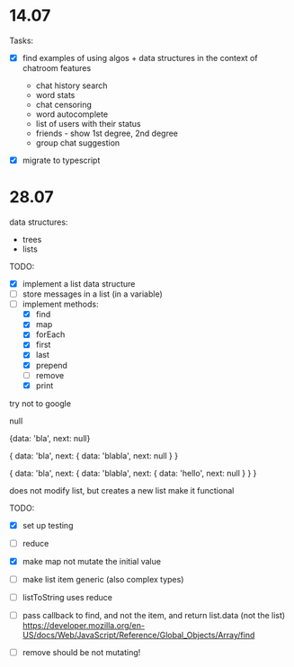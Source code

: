 # 14.07
Tasks:

- [x] find examples of using algos + data structures in the context of chatroom features
    - chat history search
    - word stats
    - chat censoring
    - word autocomplete
    - list of users with their status
    - friends - show 1st degree, 2nd degree
    - group chat suggestion

- [x] migrate to typescript


# 28.07

data structures:
- trees
- lists

TODO:
- [x] implement a list data structure
- [ ] store messages in a list (in a variable)
- [ ] implement methods:
    - [x] find
    - [x] map
    - [x] forEach
    - [x] first
    - [x] last
    - [x] prepend
    - [ ] remove
    - [x] print

try not to google

null

{data: 'bla', next: null}

{
  data: 'bla',
  next: { data: 'blabla', next: null }
}

{
  data: 'bla',
  next: { data: 'blabla', next: { data: 'hello', next: null } }
}

does not modify list, but creates a new list
make it functional


TODO:
- [x] set up testing

- [ ] reduce
- [x] make map not mutate the initial value
- [ ] make list item generic (also complex types)
- [ ] listToString uses reduce
- [ ] pass callback to find, and not the item, and return list.data (not the list)
https://developer.mozilla.org/en-US/docs/Web/JavaScript/Reference/Global_Objects/Array/find
- [ ] remove should be not mutating!